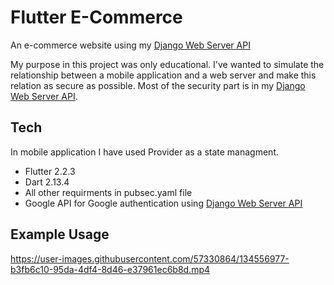 # Flutter E-Commerce

An e-commerce website using my [Django Web Server API]

My purpose in this project was only educational. I've wanted to simulate the relationship between a mobile application and a web server and make this relation as secure as possible. Most of the security part is in my [Django Web Server API].

## Tech

In mobile application I have used Provider as a state managment.  

- Flutter 2.2.3
- Dart 2.13.4
- All other requirments in pubsec.yaml file
- Google API for Google authentication using [Django Web Server API]


## Example Usage


https://user-images.githubusercontent.com/57330864/134556977-b3fb6c10-95da-4df4-8d46-e37961ec6b8d.mp4













[Django Web Server API]: <https://github.com/emrecoskun705/e_commerce>

  

